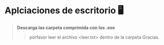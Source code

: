 

# **Aplciaciones de  escritorio** 🖥️

> **Descarga las carpeta comprimida con los .exe**
>> porfavor leer el archivo <leer.txt> dentro de la carpeta Gracias.

